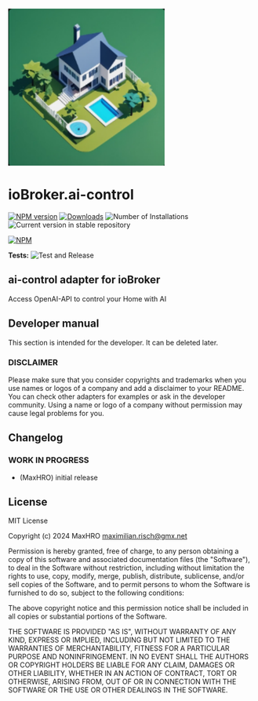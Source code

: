 ![Logo](admin/ai-control.png)

# ioBroker.ai-control

[![NPM version](https://img.shields.io/npm/v/iobroker.ai-control.svg)](https://www.npmjs.com/package/iobroker.ai-control)
[![Downloads](https://img.shields.io/npm/dm/iobroker.ai-control.svg)](https://www.npmjs.com/package/iobroker.ai-control)
![Number of Installations](https://iobroker.live/badges/ai-control-installed.svg)
![Current version in stable repository](https://iobroker.live/badges/ai-control-stable.svg)

[![NPM](https://nodei.co/npm/iobroker.ai-control.png?downloads=true)](https://nodei.co/npm/iobroker.ai-control/)

**Tests:** ![Test and Release](https://github.com/MaxHRO/ioBroker.ai-control/workflows/Test%20and%20Release/badge.svg)

## ai-control adapter for ioBroker

Access OpenAI-API to control your Home with AI

## Developer manual

This section is intended for the developer. It can be deleted later.

### DISCLAIMER

Please make sure that you consider copyrights and trademarks when you use names or logos of a company and add a disclaimer to your README.
You can check other adapters for examples or ask in the developer community. Using a name or logo of a company without permission may cause legal problems for you.

## Changelog

<!--
	Placeholder for the next version (at the beginning of the line):
	### **WORK IN PROGRESS**
-->

### **WORK IN PROGRESS**

-   (MaxHRO) initial release

## License

MIT License

Copyright (c) 2024 MaxHRO <maximilian.risch@gmx.net>

Permission is hereby granted, free of charge, to any person obtaining a copy
of this software and associated documentation files (the "Software"), to deal
in the Software without restriction, including without limitation the rights
to use, copy, modify, merge, publish, distribute, sublicense, and/or sell
copies of the Software, and to permit persons to whom the Software is
furnished to do so, subject to the following conditions:

The above copyright notice and this permission notice shall be included in all
copies or substantial portions of the Software.

THE SOFTWARE IS PROVIDED "AS IS", WITHOUT WARRANTY OF ANY KIND, EXPRESS OR
IMPLIED, INCLUDING BUT NOT LIMITED TO THE WARRANTIES OF MERCHANTABILITY,
FITNESS FOR A PARTICULAR PURPOSE AND NONINFRINGEMENT. IN NO EVENT SHALL THE
AUTHORS OR COPYRIGHT HOLDERS BE LIABLE FOR ANY CLAIM, DAMAGES OR OTHER
LIABILITY, WHETHER IN AN ACTION OF CONTRACT, TORT OR OTHERWISE, ARISING FROM,
OUT OF OR IN CONNECTION WITH THE SOFTWARE OR THE USE OR OTHER DEALINGS IN THE
SOFTWARE.
